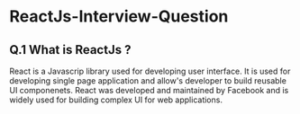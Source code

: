 # ReactJs-Interview-Question

## Q.1 What is ReactJs ?

React is a Javascrip library used for developing user interface. It is used for developing single page application and allow's developer to build reusable UI componenets. React was developed and maintained by Facebook and is widely used for building complex UI for web applications.